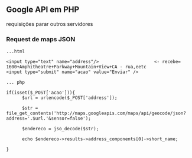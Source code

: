 ## Google API em PHP

requisições parar outros servidores

### Request de maps JSON

    ...html
    
    <input type="text" name="address"/>                     <- recebe= 1600+Amphitheatre+Parkway+Mountain+View+CA - rua,eetc
    <input type="submit" name="acao" value="Enviar" />

    ... php

    if(isset($_POST['acao'])){
          $url = urlencode($_POST['address']);
          
          $str = file_get_contents('http://maps.googleapis.com/maps/api/geocode/json?address='.$url.'&sensor=false');

          $endereco = jso_decode($str);

          echo $endereco->results->address_components[0]->short_name;
          
    }
    
